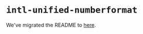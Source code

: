 # `intl-unified-numberformat`

We've migrated the README to [here](../../website/docs/polyfills/intl-numberformat.md).